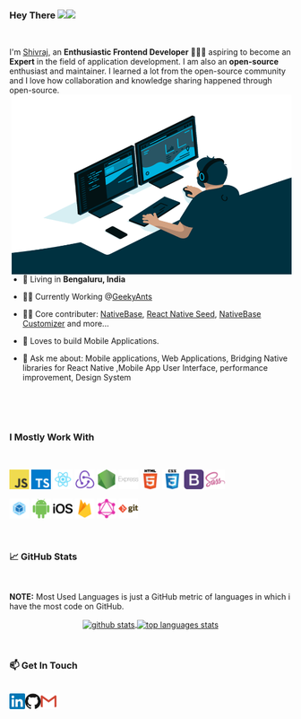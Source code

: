 ### Hey There <img src="https://media.giphy.com/media/hvRJCLFzcasrR4ia7z/giphy.gif" width="30px">![](https://visitor-badge.glitch.me/badge?page_id=shivrajkumar.shivrajkumar)

<br/>

I'm [Shivraj](https://www.linkedin.com/in/shivraj-kumar-5b54a186), an **Enthusiastic Frontend Developer** 👨🏻‍💻 aspiring to become an **Expert** in the field of application development.
I am also an **open-source** enthusiast and maintainer. I learned a lot from the open-source community and I love how collaboration and knowledge sharing happened through open-source.
<br/>
<img align="right" alt="GIF" src="https://github.com/shivrajkumar/shivrajkumar/blob/main/code.gif?raw=true" width="500" height="320" />

- 📌 Living in **Bengaluru, India**

- 👨‍💻 Currently Working @[GeekyAnts](https://geekyants.com/)

- 👨‍💻 Core contributer: [NativeBase](https://nativebase.io/), [React Native Seed](https://reactnativeseed.com/), [NativeBase Customizer](https://nativebase.io/customizer/) and more...

- 📱 Loves to build Mobile Applications.

- 💬 Ask me about: Mobile applications, Web Applications, Bridging Native libraries for React Native ,Mobile App User Interface, performance improvement, Design System

<br/>
<br/>
<br/>

### I Mostly Work With

<br/>

<code><img height="35" src="https://raw.githubusercontent.com/github/explore/80688e429a7d4ef2fca1e82350fe8e3517d3494d/topics/javascript/javascript.png"></code>
<code><img height="35" src="https://raw.githubusercontent.com/github/explore/80688e429a7d4ef2fca1e82350fe8e3517d3494d/topics/typescript/typescript.png"></code>
<code><img height="35" src="https://raw.githubusercontent.com/github/explore/80688e429a7d4ef2fca1e82350fe8e3517d3494d/topics/react/react.png"></code>
<code><img height="35" src="https://raw.githubusercontent.com/github/explore/80688e429a7d4ef2fca1e82350fe8e3517d3494d/topics/redux/redux.png"></code>
<code><img height="35" src="https://raw.githubusercontent.com/github/explore/80688e429a7d4ef2fca1e82350fe8e3517d3494d/topics/nodejs/nodejs.png"></code>
<code><img height="35" src="https://raw.githubusercontent.com/github/explore/80688e429a7d4ef2fca1e82350fe8e3517d3494d/topics/express/express.png"></code>
<code><img height="35" src="https://raw.githubusercontent.com/github/explore/80688e429a7d4ef2fca1e82350fe8e3517d3494d/topics/html/html.png"></code>
<code><img height="35" src="https://raw.githubusercontent.com/github/explore/80688e429a7d4ef2fca1e82350fe8e3517d3494d/topics/css/css.png"></code>
<code><img height="35" src="https://raw.githubusercontent.com/github/explore/80688e429a7d4ef2fca1e82350fe8e3517d3494d/topics/bootstrap/bootstrap.png"></code>
<code><img height="35" src="https://raw.githubusercontent.com/github/explore/80688e429a7d4ef2fca1e82350fe8e3517d3494d/topics/sass/sass.png"></code>

<code><img height="35" src="https://raw.githubusercontent.com/github/explore/80688e429a7d4ef2fca1e82350fe8e3517d3494d/topics/webpack/webpack.png"></code>
<code><img height="35" src="https://raw.githubusercontent.com/github/explore/80688e429a7d4ef2fca1e82350fe8e3517d3494d/topics/android/android.png"></code>
<code><img height="35" src="https://raw.githubusercontent.com/github/explore/80688e429a7d4ef2fca1e82350fe8e3517d3494d/topics/ios/ios.png"></code>
<code><img height="35" src="https://raw.githubusercontent.com/github/explore/80688e429a7d4ef2fca1e82350fe8e3517d3494d/topics/firebase/firebase.png"></code>
<code><img height="35" src="https://raw.githubusercontent.com/github/explore/5c058a388828bb5fde0bcafd4bc867b5bb3f26f3/topics/graphql/graphql.png"></code>
<code><img height="35" src="https://raw.githubusercontent.com/github/explore/80688e429a7d4ef2fca1e82350fe8e3517d3494d/topics/git/git.png"></code>

<br/>

### &#x1f4c8; GitHub Stats

<br/>

**NOTE:** Most Used Languages is just a GitHub metric of languages in which i have the most code on GitHub.

<p align="center">
<a href="https://github.com/shivrajkumar">
  <img height="200px"width="55%" align="center" alt="github stats" src="https://github-readme-stats.vercel.app/api?username=shivrajkumar&include_all_commits=true&count_private=true&show_icons=true&theme=gotham&hide_border=true" />
</a>
<a href="https://github.com/shivrajkumar">
  <img height="200px" width="40%" alt="top languages stats" align="center" src="https://github-readme-stats.vercel.app/api/top-langs/?username=shivrajkumar&hide=java&langs_count=8&layout=compact&theme=gotham&hide_border=true" />
</a>
</p>

<br/>

### 📫 Get In Touch

<br/>

<a href='https://www.linkedin.com/in/shivraj-kumar-5b54a186'>
<img align="left" alt="Sagar Choudhary Linkedin" width="28" src="https://raw.githubusercontent.com/shivrajkumar/shivrajkumar/main/icons/linkedin.svg" />
</a>

<a href='https://www.github.com/shivrajkumar'>
<img align="left" alt="Shivraj Kumar Github" width="28" src="https://raw.githubusercontent.com/shivrajkumar/shivrajkumar/main/icons/github.svg" />
</a>

<a href="mailto:shivrajkumar92.sk@gmail.com">
<img align="left" width="28" alt="Shivraj Kumar Mail" src="https://raw.githubusercontent.com/shivrajkumar/shivrajkumar/main/icons/gmail.svg" />
</a>
